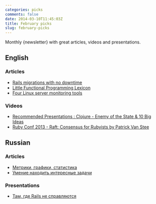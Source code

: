```yaml
---
categories: picks
comments: false
date: 2014-03-10T11:45:03Z
title: February picks
slug: february-picks
---
```


Monthly {newsletter} with great articles, videos and presentations.

<!--more-->

## English

### Articles

* [Rails migrations with no downtime](http://blog.codeship.io/2014/02/11/rails-migrations-zero-downtime.html)
* [Little Functional Programming Lexicon](http://rubylearning.com/blog/2014/02/21/little-functional-programming-lexicon/)
* [Four Linux server monitoring tools](http://aarvik.dk/four-linux-server-monitoring-and-management-tools/)

### Videos

* [Recommended Presentations : Clojure - Enemy of the State & 10 Big Ideas](http://www.digitalcld.com/cld/recommended-presentations-clojure-enemy-of-the-state-10-big-ideas)
* [Ruby Conf 2013 - Raft: Consensus for Rubyists by Patrick Van Stee](http://www.youtube.com/watch?v=IsPxhZ2IsWw)

## Russian

### Articles

* [Метрики, графики, статистика](http://levgem.livejournal.com/460103.html)
* [Умение находить интересные задачи](http://eax.me/interesting-tasks/)

### Presentations

* [Там, где Rails не справляются](http://www.slideshare.net/maxlapshin/rails-26416461)
